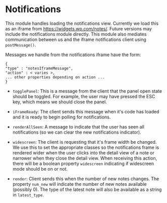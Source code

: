 Notifications
=============

This module handles loading the notifications view. Currently we load this as an iframe from https://widgets.wp.com/notes/. Future versions may include the notifications module directly.
This module also mediates communication between us and the iframe notifications client using `postMessage()`.

Messages we handle from the notifications iframe have the form:

    {
    "type" : "notesIframeMessage",
    "action" : < varies >,
    ... other properties depending on action ...
    }


- `togglePanel`: This is a message from the client that the panel open state
  should be toggled. For example, the user may have pressed the ESC key, which
  means we should close the panel.

- `iFrameReady`: The client sends this message when it's code has loaded and
it is ready to begin polling for notifications.

- `renderAllSeen`: A message to indicate that the user has seen all
  notifications (so we can clear the new notifications indicator).

- `widescreen`: The client is requesting that it's frame width be changed. We
  use this to set the appropriate classes so the notifications frame is rendered
  wider when the user clicks into the detail view of a note or narrower when
  they close the detail view. When receiving this action, there will be a
  boolean property `widescreen` indicating if widescreen mode should be on or
  not.

- `render`: Client sends this when the number of new notes changes. The property
  `num_new` will indicate the number of new notes available (possibly 0). The
  type of the latest note will also be available as a string in `latest_type`.
